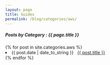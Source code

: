 ```yaml
---
layout: page
title: Guides
permalink: /blog/categories/aws/
---
```


<h5> Posts by Category : {{ page.title }} </h5>

<div class="card">
{% for post in site.categories.aws %}
 <li class="category-posts"><span>{{ post.date | date_to_string }}</span> &nbsp; <a href="{{ post.url }}">{{ post.title }}</a></li>
{% endfor %}
</div>